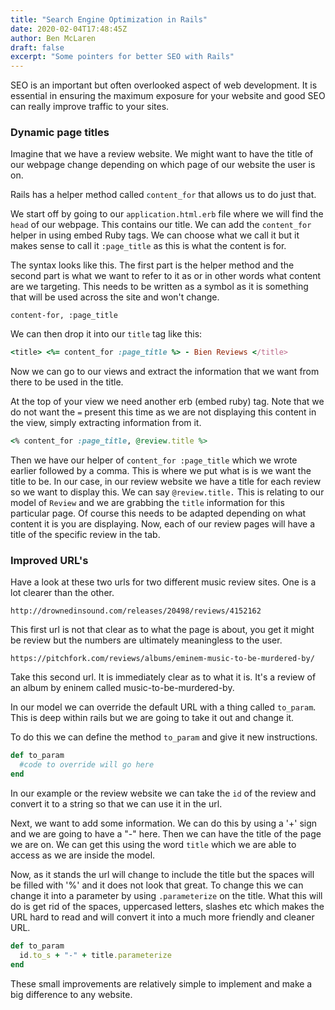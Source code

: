 ```yaml
---
title: "Search Engine Optimization in Rails"
date: 2020-02-04T17:48:45Z
author: Ben McLaren
draft: false
excerpt: "Some pointers for better SEO with Rails"
---
```


SEO is an important but often overlooked aspect of web development. It is essential in ensuring the maximum exposure for your website and good SEO can really improve traffic to your sites.

### Dynamic page titles

Imagine that we have a review website. We might want to have the title of our webpage change depending on which page of our website the user is on.

Rails has a helper method called `content_for` that allows us to do just that.

We start off by going to our `application.html.erb` file where we will find the `head` of our webpage. This contains our title. We can add the `content_for` helper in using embed Ruby tags. We can choose what we call it but it makes sense to call it `:page_title` as this is what the content is for.

The syntax looks like this. The first part is the helper method and the second part is what we want to refer to it as or in other words what content are we targeting. This needs to be written as a symbol as it is something that will be used across the site and won't change.

`content-for, :page_title`

We can then drop it into our `title` tag like this:

```Ruby
<title> <%= content_for :page_title %> - Bien Reviews </title>
```

Now we can go to our views and extract the information that we want from there to be used in the title.

At the top of your view we need another erb (embed ruby) tag. Note that we do not want the `=` present this time as we are not displaying this content in the view, simply extracting information from it.

```Ruby
<% content_for :page_title, @review.title %>
```

Then we have our helper of `content_for :page_title` which we wrote earlier followed by a comma. This is where we put what is is we want the title to be. In our case, in our review website we have a title for each review so we want to display this. We can say `@review.title.` This is relating to our model of `Review` and we are grabbing the `title` information for this particular page. Of course this needs to be adapted depending on what content it is you are displaying. Now, each of our review pages will have a title of the specific review in the tab.


### Improved URL's

Have a look at these two urls for two different music review sites. One is a lot clearer than the other.

`http://drownedinsound.com/releases/20498/reviews/4152162`

This first url is not that clear as to what the page is about, you get it might be review but the numbers are ultimately meaningless to the user.

`https://pitchfork.com/reviews/albums/eminem-music-to-be-murdered-by/`

Take this second url. It is immediately clear as to what it is. It's a review of an album by eninem called music-to-be-murdered-by.

In our model we can override the default URL with a thing called `to_param`. This is deep within rails but we are going to take it out and change it.

To do this we can define the method `to_param` and give it new instructions.

```Ruby
def to_param
  #code to override will go here
end
```
In our example or the review website we can take the `id` of the review and convert it to a string so that we can use it in the url.

Next, we want to add some information. We can do this by using a '+' sign and we are going to have a "-" here. Then we can have the title of the page we are on. We can get this using the word `title` which we are able to access as we are inside the model.

Now, as it stands the url will change to include the title but the spaces will be filled with '%' and it does not look that great. To change this we can change it into a parameter by using  `.parameterize` on the title. What this will do is get rid of the spaces, uppercased letters, slashes etc which makes the URL hard to read and will convert it into a much more friendly and cleaner URL.

```Ruby
def to_param
  id.to_s + "-" + title.parameterize
end
```

These small improvements are relatively simple to implement and make a big difference to any website.
